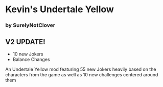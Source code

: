 # Kevin's Undertale Yellow
### by SurelyNotClover

## V2 UPDATE!
- 10 new Jokers
- Balance Changes

An Undertale Yellow mod featuring 55 new Jokers heavily based on the characters from the game as well as 10 new challenges centered around them
